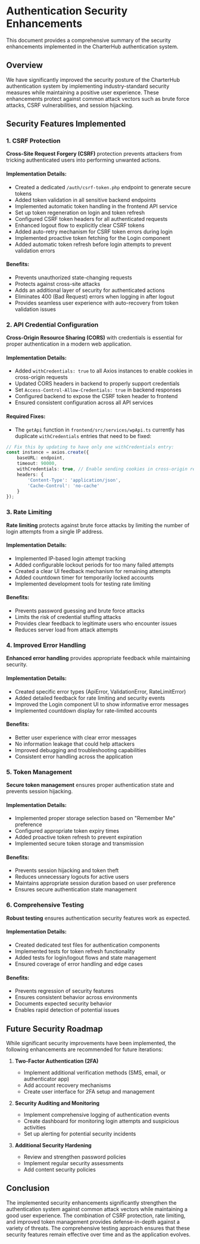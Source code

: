 # Authentication Security Enhancements

This document provides a comprehensive summary of the security enhancements implemented in the CharterHub authentication system.

## Overview

We have significantly improved the security posture of the CharterHub authentication system by implementing industry-standard security measures while maintaining a positive user experience. These enhancements protect against common attack vectors such as brute force attacks, CSRF vulnerabilities, and session hijacking.

## Security Features Implemented

### 1. CSRF Protection

**Cross-Site Request Forgery (CSRF)** protection prevents attackers from tricking authenticated users into performing unwanted actions.

#### Implementation Details:
- Created a dedicated `/auth/csrf-token.php` endpoint to generate secure tokens
- Added token validation in all sensitive backend endpoints
- Implemented automatic token handling in the frontend API service
- Set up token regeneration on login and token refresh
- Configured CSRF token headers for all authenticated requests
- Enhanced logout flow to explicitly clear CSRF tokens
- Added auto-retry mechanism for CSRF token errors during login
- Implemented proactive token fetching for the Login component
- Added automatic token refresh before login attempts to prevent validation errors

#### Benefits:
- Prevents unauthorized state-changing requests
- Protects against cross-site attacks
- Adds an additional layer of security for authenticated actions
- Eliminates 400 (Bad Request) errors when logging in after logout
- Provides seamless user experience with auto-recovery from token validation issues

### 2. API Credential Configuration

**Cross-Origin Resource Sharing (CORS)** with credentials is essential for proper authentication in a modern web application.

#### Implementation Details:
- Added `withCredentials: true` to all Axios instances to enable cookies in cross-origin requests
- Updated CORS headers in backend to properly support credentials
- Set `Access-Control-Allow-Credentials: true` in backend responses
- Configured backend to expose the CSRF token header to frontend
- Ensured consistent configuration across all API services

#### Required Fixes:
- The `getApi` function in `frontend/src/services/wpApi.ts` currently has duplicate `withCredentials` entries that need to be fixed:
```typescript
// Fix this by updating to have only one withCredentials entry:
const instance = axios.create({
    baseURL: endpoint,
    timeout: 90000,
    withCredentials: true, // Enable sending cookies in cross-origin requests
    headers: {
        'Content-Type': 'application/json',
        'Cache-Control': 'no-cache'
    }
});
```

### 3. Rate Limiting

**Rate limiting** protects against brute force attacks by limiting the number of login attempts from a single IP address.

#### Implementation Details:
- Implemented IP-based login attempt tracking
- Added configurable lockout periods for too many failed attempts
- Created a clear UI feedback mechanism for remaining attempts
- Added countdown timer for temporarily locked accounts
- Implemented development tools for testing rate limiting

#### Benefits:
- Prevents password guessing and brute force attacks
- Limits the risk of credential stuffing attacks
- Provides clear feedback to legitimate users who encounter issues
- Reduces server load from attack attempts

### 4. Improved Error Handling

**Enhanced error handling** provides appropriate feedback while maintaining security.

#### Implementation Details:
- Created specific error types (ApiError, ValidationError, RateLimitError)
- Added detailed feedback for rate limiting and security events
- Improved the Login component UI to show informative error messages
- Implemented countdown display for rate-limited accounts

#### Benefits:
- Better user experience with clear error messages
- No information leakage that could help attackers
- Improved debugging and troubleshooting capabilities
- Consistent error handling across the application

### 5. Token Management

**Secure token management** ensures proper authentication state and prevents session hijacking.

#### Implementation Details:
- Implemented proper storage selection based on "Remember Me" preference
- Configured appropriate token expiry times
- Added proactive token refresh to prevent expiration
- Implemented secure token storage and transmission

#### Benefits:
- Prevents session hijacking and token theft
- Reduces unnecessary logouts for active users
- Maintains appropriate session duration based on user preference
- Ensures secure authentication state management

### 6. Comprehensive Testing

**Robust testing** ensures authentication security features work as expected.

#### Implementation Details:
- Created dedicated test files for authentication components
- Implemented tests for token refresh functionality
- Added tests for login/logout flows and state management
- Ensured coverage of error handling and edge cases

#### Benefits:
- Prevents regression of security features
- Ensures consistent behavior across environments
- Documents expected security behavior
- Enables rapid detection of potential issues

## Future Security Roadmap

While significant security improvements have been implemented, the following enhancements are recommended for future iterations:

1. **Two-Factor Authentication (2FA)**
   - Implement additional verification methods (SMS, email, or authenticator app)
   - Add account recovery mechanisms
   - Create user interface for 2FA setup and management

2. **Security Auditing and Monitoring**
   - Implement comprehensive logging of authentication events
   - Create dashboard for monitoring login attempts and suspicious activities
   - Set up alerting for potential security incidents

3. **Additional Security Hardening**
   - Review and strengthen password policies
   - Implement regular security assessments
   - Add content security policies

## Conclusion

The implemented security enhancements significantly strengthen the authentication system against common attack vectors while maintaining a good user experience. The combination of CSRF protection, rate limiting, and improved token management provides defense-in-depth against a variety of threats. The comprehensive testing approach ensures that these security features remain effective over time and as the application evolves. 